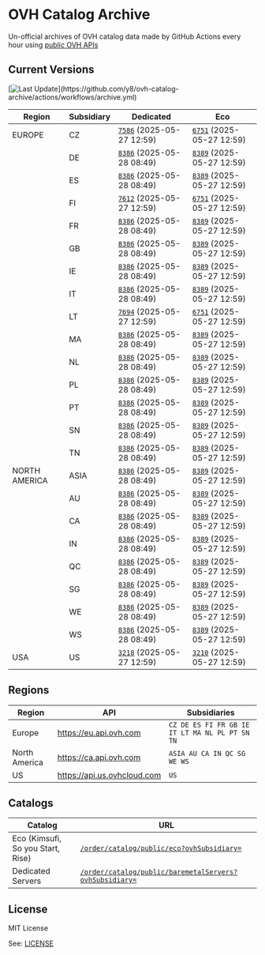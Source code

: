 # OVH Catalog Archive

Un-official archives of OVH catalog data made by GitHub Actions
every hour using [public OVH APIs](https://eu.api.ovh.com/console/?section=%2Forder&branch=v1#get-/order/catalog/public/eco)

## Current Versions

[![Last Update](https://img.shields.io/badge/dynamic/regex?url=https%3A%2F%2Fapi.github.com%2Frepos%2Fy8%2Fovh-catalog-archive%2Factions%2Fworkflows%2F161782612%2Fruns%3Fstatus%3Dcompleted%26per_page%3D1&search=%22run_started_at%22%5Cs*%3A%5Cs*%22(%5Cd%7B4%7D)-(%5Cd%7B2%7D)-(%5Cd%7B2%7D)T(%5Cd%7B2%7D)%3A(%5Cd%7B2%7D)(%3F%3A%3A(%5Cd%7B2%7D))%3F(%3F%3A%5C.%5Cd%2B)%3FZ%3F%22&replace=%241-%242-%243%20%40%20%244%3A%245&style=for-the-badge&label=last%20update&labelColor=%23000e9c&color=%23fff)](https://github.com/y8/ovh-catalog-archive/actions/workflows/archive.yml)

<!-- Do not change part below, it will be automatically replaced by GHA -->

<!-- Start status -->
<!-- generated at Wed May 28 08:49:41 UTC 2025 -->
| Region | Subsidiary | Dedicated | Eco |
|--------|------------ | --- | --- |
| EUROPE | CZ | [`7586`](metal/CZ.json) (2025-05-27 12:59) | [`6751`](eco/CZ.json) (2025-05-27 12:59) |
| | DE | [`8386`](metal/DE.json) (2025-05-28 08:49) | [`8389`](eco/DE.json) (2025-05-27 12:59) |
| | ES | [`8386`](metal/ES.json) (2025-05-28 08:49) | [`8389`](eco/ES.json) (2025-05-27 12:59) |
| | FI | [`7612`](metal/FI.json) (2025-05-27 12:59) | [`6751`](eco/FI.json) (2025-05-27 12:59) |
| | FR | [`8386`](metal/FR.json) (2025-05-28 08:49) | [`8389`](eco/FR.json) (2025-05-27 12:59) |
| | GB | [`8386`](metal/GB.json) (2025-05-28 08:49) | [`8389`](eco/GB.json) (2025-05-27 12:59) |
| | IE | [`8386`](metal/IE.json) (2025-05-28 08:49) | [`8389`](eco/IE.json) (2025-05-27 12:59) |
| | IT | [`8386`](metal/IT.json) (2025-05-28 08:49) | [`8389`](eco/IT.json) (2025-05-27 12:59) |
| | LT | [`7694`](metal/LT.json) (2025-05-27 12:59) | [`6751`](eco/LT.json) (2025-05-27 12:59) |
| | MA | [`8386`](metal/MA.json) (2025-05-28 08:49) | [`8389`](eco/MA.json) (2025-05-27 12:59) |
| | NL | [`8386`](metal/NL.json) (2025-05-28 08:49) | [`8389`](eco/NL.json) (2025-05-27 12:59) |
| | PL | [`8386`](metal/PL.json) (2025-05-28 08:49) | [`8389`](eco/PL.json) (2025-05-27 12:59) |
| | PT | [`8386`](metal/PT.json) (2025-05-28 08:49) | [`8389`](eco/PT.json) (2025-05-27 12:59) |
| | SN | [`8386`](metal/SN.json) (2025-05-28 08:49) | [`8389`](eco/SN.json) (2025-05-27 12:59) |
| | TN | [`8386`](metal/TN.json) (2025-05-28 08:49) | [`8389`](eco/TN.json) (2025-05-27 12:59) |
| NORTH AMERICA | ASIA | [`8386`](metal/ASIA.json) (2025-05-28 08:49) | [`8389`](eco/ASIA.json) (2025-05-27 12:59) |
| | AU | [`8386`](metal/AU.json) (2025-05-28 08:49) | [`8389`](eco/AU.json) (2025-05-27 12:59) |
| | CA | [`8386`](metal/CA.json) (2025-05-28 08:49) | [`8389`](eco/CA.json) (2025-05-27 12:59) |
| | IN | [`8386`](metal/IN.json) (2025-05-28 08:49) | [`8389`](eco/IN.json) (2025-05-27 12:59) |
| | QC | [`8386`](metal/QC.json) (2025-05-28 08:49) | [`8389`](eco/QC.json) (2025-05-27 12:59) |
| | SG | [`8386`](metal/SG.json) (2025-05-28 08:49) | [`8389`](eco/SG.json) (2025-05-27 12:59) |
| | WE | [`8386`](metal/WE.json) (2025-05-28 08:49) | [`8389`](eco/WE.json) (2025-05-27 12:59) |
| | WS | [`8386`](metal/WS.json) (2025-05-28 08:49) | [`8389`](eco/WS.json) (2025-05-27 12:59) |
| USA | US | [`3218`](metal/US.json) (2025-05-27 12:59) | [`3210`](eco/US.json) (2025-05-27 12:59) |
<!-- End status -->

## Regions

| Region        | API                           | Subsidiaries                                   |
| ------------- | ----------------------------- | ---------------------------------------------- |
| Europe        | <https://eu.api.ovh.com>      | `CZ DE ES FI FR GB IE IT LT MA NL PL PT SN TN` |
| North America | <https://ca.api.ovh.com>      | `ASIA AU CA IN QC SG WE WS`                    |
| US            | <https://api.us.ovhcloud.com> | `US`                                           |

## Catalogs

| Catalog | URL |
| --------------------------------- | ----------------------------------------------------------------------------------------------------------------------------------------------------------------- |
| Eco (Kimsufi, So you Start, Rise) | [`/order/catalog/public/eco?ovhSubsidiary=`](https://eu.api.ovh.com/console/?section=%2Forder&branch=v1#get-/order/catalog/public/eco)                            |
| Dedicated Servers                 | [`/order/catalog/public/baremetalServers?ovhSubsidiary=`](https://eu.api.ovh.com/console/?section=%2Forder&branch=v1#get-/order/catalog/public/baremetalServers)  |

## License

MIT License

See: [LICENSE](LICENSE.md)
